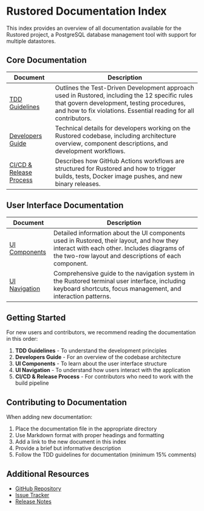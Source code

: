 # Rustored Documentation Index

This index provides an overview of all documentation available for the Rustored project, a PostgreSQL database management tool with support for multiple datastores.

## Core Documentation

| Document | Description |
|----------|-------------|
| [TDD Guidelines](./TDD_GUIDELINES.md) | Outlines the Test-Driven Development approach used in Rustored, including the 12 specific rules that govern development, testing procedures, and how to fix violations. Essential reading for all contributors. |
| [Developers Guide](./DEVELOPERS.md) | Technical details for developers working on the Rustored codebase, including architecture overview, component descriptions, and development workflows. |
| [CI/CD & Release Process](./CICD.md) | Describes how GitHub Actions workflows are structured for Rustored and how to trigger builds, tests, Docker image pushes, and new binary releases. |

## User Interface Documentation

| Document | Description |
|----------|-------------|
| [UI Components](./UI_COMPONENTS.md) | Detailed information about the UI components used in Rustored, their layout, and how they interact with each other. Includes diagrams of the two-row layout and descriptions of each component. |
| [UI Navigation](./ui/navigation.md) | Comprehensive guide to the navigation system in the Rustored terminal user interface, including keyboard shortcuts, focus management, and interaction patterns. |

## Getting Started

For new users and contributors, we recommend reading the documentation in this order:

1. **TDD Guidelines** - To understand the development principles
2. **Developers Guide** - For an overview of the codebase architecture
3. **UI Components** - To learn about the user interface structure
4. **UI Navigation** - To understand how users interact with the application
5. **CI/CD & Release Process** - For contributors who need to work with the build pipeline

## Contributing to Documentation

When adding new documentation:

1. Place the documentation file in the appropriate directory
2. Use Markdown format with proper headings and formatting
3. Add a link to the new document in this index
4. Provide a brief but informative description
5. Follow the TDD guidelines for documentation (minimum 15% comments)

## Additional Resources

- [GitHub Repository](https://github.com/analogrithems/rustored)
- [Issue Tracker](https://github.com/analogrithems/rustored/issues)
- [Release Notes](https://github.com/analogrithems/rustored/releases)
